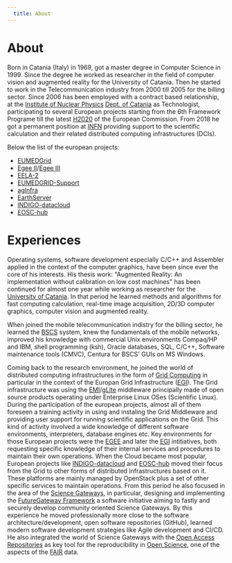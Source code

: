 ```yaml
---
  title: About
---
```

# About
Born in Catania (Italy) in 1969, got a master degree in Computer Science in 1999. Since the degree he worked as researcher in the field of computer vision and augmented reality for the University of Catania. Then he started to work in the Telecommunication industry from 2000 till 2005 for the billing sector. Since 2006 has been employed with a contract based relationship, at the [Institute of Nuclear Physics][INFN] [Dept. of Catania][INFNCT] as Technologist, participating to several European projects starting from the 6th Framework Programe till the latest [H2020][H2020] of the European Commission. From 2018 he got a permanent position at [INFN][INFN] providing support to the scientific calculation and their related distributed computing infrastructures (DCIs).

Below the list of the european projects:

* [EUMEDGrid][EUMED]
* [Egee II][EGEEII]/[Egee III][EGEEIII]
* [EELA-2][EELA2]
* [EUMEDGRID-Support][EUMEDSUP]
* [agInfra][AGINFRA]
* [EarthServer][EARTHSRV]
* [INDIGO-datacloud][INDIGODC]
* [EOSC-hub][EOSCHUB]

# Experiences
Operating systems, software development especially C/C++ and Assembler applied in the context of the computer graphics, have been since ever the core of his interests. His thesis work: "Augmented Reality: An implementation without calibration on low cost machines" has been continued for almost one year while working as researcher for the [University of Catania][UNICT]. In that period he learned methods and algorithms for fast computing calculation, real-time image acquisition, 2D/3D computer graphics, computer vision and augmented reality.

When joined the mobile telecommunication indistry for the billing sector, he learned the [BSCS][BSCS] system, knew the fundamentals of the mobile networks, improved his knowledge with commercial Unix environments Compaq/HP and IBM, shell programming (ksh), Oracle databases, SQL, C/C++, Software maintenance tools (CMVC), Centura for BSCS' GUIs on MS Windows.

Coming back to the research environment, he joined the world of distributed computing infrastructures in the form of [Grid Computing][WLCGGRID] in particular in the context of the Europan Grid Infrastructure ([EGI][EGI]). The Grid infrastructure was using the [EMI][EMI]/[gLite][GLITE32] middleware principally made of open source products operating under Enterprise Linux OSes (Scientific Linux). During the participation of the european projects, almost all of them foreseen a training activity in using and instaling the Grid Middleware and providing user support for running scientific applications on the Grid. This kind of activity involved a wide knowledge of different software environments, interpreters, database engines etc. Key environments for those European projects were the [EGEE][EGEE] and later the [EGI][EGI] intitiatives, both requesting specific knowledge of their internal services and procedures to maintain their own operations. When the Cloud became most popular, European projects like [INDIGO-datacloud][INDIGODC] and [EOSC-hub][EOSCHUB] moved their focus from the Grid to other forms of distributed infrastructures based on it. These platforms are mainly managed by OpenStack plus a set of other specific services to maintain operations. From this period he also focused in the area of the [Science Gateways][SGWS], in particular, designing and implementing the [FutureGateway Framework][FGF] a software initiative aiming to fastly and securely develop community oriented Science Gateways. By this experience he moved professionally more close to the software architecture/development, open software repositories (GitHub), learned modern software development strategies like Agile development and CI/CD. He also integrated the world of Science Gateways with the [Open Access Repositories][OARS] as key tool for the reproducibility in [Open Science][OPENSCI], one of the aspects of the [FAIR][FAIR] data.


[INFN]: http://home.infn.it/it/
[INFNCT]: https://www.ct.infn.it/it/
[UNICT]: https://www.unict.it/en/
[BSCS]: https://www.ericsson.com/en/portfolio/digital-services/digital-bss/billing
[WLCGGRID]: http://wlcg.web.cern.ch
[GLITE32]: http://grid-deployment.web.cern.ch/grid-deployment/glite-web/R3.2/
[EMI]: http://wlcg.web.cern.ch/emi-european-middleware-initiative
[EGEE]: https://eu-egee-org.web.cern.ch/eu-egee-org/index.html
[EGI]: https://www.egi.eu
[EUMED]: https://cordis.europa.eu/project/rcn/80128/factsheet/en
[EGEEII]: https://cordis.europa.eu/project/rcn/99189/factsheet/en
[EGEEIII]: https://cordis.europa.eu/project/rcn/87264/en
[EGEE]: https://eu-egee-org.web.cern.ch/eu-egee-org/index.html
[EELA2]: https://cordis.europa.eu/project/rcn/86622/factsheet/en
[EUMEDSUP]: https://cordis.europa.eu/project/rcn/93822/factsheet/en
[AGINFRA]: https://cordis.europa.eu/project/rcn/100730/factsheet/en
[EARTHSRV]: https://cordis.europa.eu/project/rcn/99766/en
[H2020]: https://ec.europa.eu/programmes/horizon2020/en/what-horizon-2020
[INDIGODC]: https://cordis.europa.eu/project/rcn/194882/factsheet/en
[EOSCHUB]: https://www.eosc-hub.eu
[SGWS]: https://sciencegateways.org
[FGF]: https://futuregatewayframework.github.io
[OARS]: https://www.openaire.eu/where-can-i-read-more-about-fp7
[OPENSCI]: https://www.fosteropenscience.eu/content/what-open-science-introduction
[FAIR]: https://www.go-fair.org/fair-principles/
